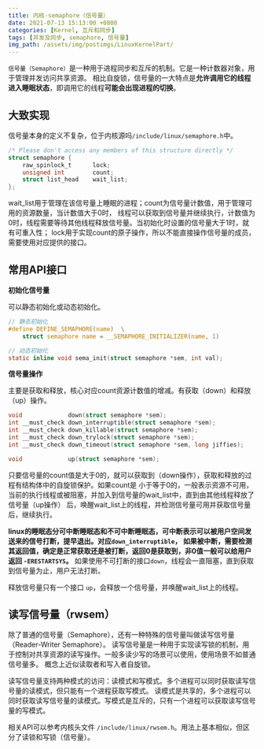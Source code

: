 ```yaml
---
title: 内核-semaphore（信号量）
date: 2021-07-13 15:13:00 +0800
categories: [Kernel, 互斥和同步]
tags: [并发及同步, semaphore, 信号量]
img_path: /assets/img/postimgs/LinuxKernelPart/
---
```



`信号量（Semaphore）`是一种用于进程同步和互斥的机制。它是一种计数器对象，用于管理并发访问共享资源。
相比自旋锁，信号量的一大特点是**允许调用它的线程进入睡眠状态**，即调用它的线程**可能会出现进程的切换**。


## 大致实现

信号量本身的定义不复杂，位于内核源吗`/include/linux/semaphore.h`中。
```c
/* Please don't access any members of this structure directly */
struct semaphore {
	raw_spinlock_t		lock;
	unsigned int		count;
	struct list_head	wait_list;
};
```
wait_list用于管理在该信号量上睡眠的进程；count为信号量计数值，用于管理可用的资源数量，当计数值大于0时，
线程可以获取到信号量并继续执行，计数值为0时，线程需要等待其他线程释放信号量。当初始化时设置的信号量大于1时，就有可重入性；
lock用于实现count的原子操作，所以不能直接操作信号量的成员，需要使用对应提供的接口。


## 常用API接口

**初始化信号量**

可以静态初始化或动态初始化。

```c
// 静态初始化
#define DEFINE_SEMAPHORE(name)	\
	struct semaphore name = __SEMAPHORE_INITIALIZER(name, 1)

// 动态初始化
static inline void sema_init(struct semaphore *sem, int val);
```

**信号量操作**

主要是获取和释放，核心对应count资源计数值的增减。有获取（down）和释放（up）操作。

```c
void             down(struct semaphore *sem);
int __must_check down_interruptible(struct semaphore *sem);
int __must_check down_killable(struct semaphore *sem);
int __must_check down_trylock(struct semaphore *sem);
int __must_check down_timeout(struct semaphore *sem, long jiffies);

void             up(struct semaphore *sem);
```

只要信号量的count值是大于0的，就可以获取到（down操作），获取和释放的过程有结构体中的自旋锁保护。如果count是
小于等于0的，一般表示资源不可用，当前的执行线程或被阻塞，并加入到信号量的wait_list中，直到由其他线程释放了信号量（up操作）
后，唤醒wait_list上的线程，并检测信号量可用并获取信号量后，继续执行。

**linux的睡眠态分可中断睡眠态和不可中断睡眠态，可中断表示可以被用户空间发送来的信号打断，提早退出。对应`down_interruptible`，
如果被中断，需要检测其返回值，确定是正常获取还是被打断，返回0是获取到，非0值一般可以给用户返回 `-ERESTARTSYS`。**
如果使用不可打断的接口`down`，线程会一直阻塞，直到获取到信号量为止，用户无法打断。

释放信号量只有一个接口 `up`，会释放一个信号量，并唤醒wait_list上的线程。



## 读写信号量（rwsem）

除了普通的信号量（Semaphore），还有一种特殊的信号量叫做读写信号量（Reader-Writer Semaphore）。
读写信号量是一种用于实现读写锁的机制，用于控制对共享资源的读写操作。一般多读少写的场景可以使用，使用场景不如普通信号量多。
概念上近似读取者和写入者自旋锁。

读写信号量支持两种模式的访问：读模式和写模式。多个进程可以同时获取读写信号量的读模式，但只能有一个进程获取写模式。
读模式是共享的，多个进程可以同时获取读写信号量的读模式。写模式是互斥的，只有一个进程可以获取读写信号量的写模式。

相关API可以参考内核头文件 `/include/linux/rwsem.h`。用法上基本相似，但区分了读锁和写锁（信号量）。

